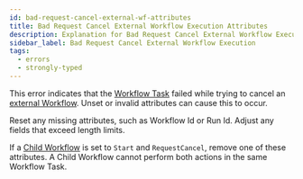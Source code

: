 ```yaml
---
id: bad-request-cancel-external-wf-attributes
title: Bad Request Cancel External Workflow Execution Attributes
description: Explanation for Bad Request Cancel External Workflow Execution error message, and how to fix it.
sidebar_label: Bad Request Cancel External Workflow Execution
tags:
  - errors
  - strongly-typed
---
```


This error indicates that the [Workflow Task](/tasks#workflow-task) failed while trying to cancel an [external Workflow](/workflows/#external-workflows).
Unset or invalid attributes can cause this to occur.

Reset any missing attributes, such as Workflow Id or Run Id.
Adjust any fields that exceed length limits.

If a [Child Workflow](/workflows/#child-workflows) is set to `Start` and `RequestCancel`, remove one of these attributes.
A Child Workflow cannot perform both actions in the same Workflow Task.
